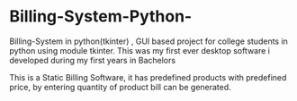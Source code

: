 # Billing-System-Python-

Billing-System in python(tkinter) , GUI based project for college students in python using module tkinter.
This was my first ever desktop software i developed during my first years in Bachelors

This is a Static Billing Software, it has predefined products with predefined price, by entering quantity of product bill can be generated.
